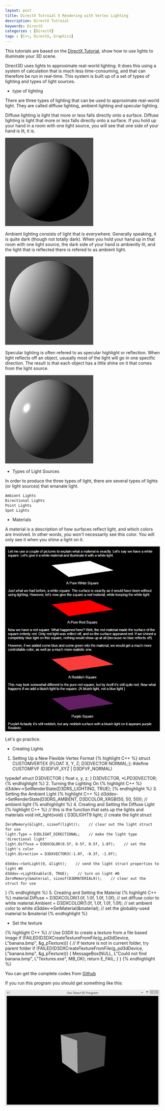 ```yaml
---
layout: post
title: DirectX Tutroial 5 Rendering with Vertex Lighting
description: DirectX Tutroial
keywords: DirectX
categories : [DirectX]
tags : [C++, DirectX, Graphics]
---
```


This tutorials are based on the [DirectX Tutorial](http://www.directxtutorial.com/), show how to use lights to illuminate your 3D scene.

Direct3D uses lights to approximate real-world lighting. It does this using a system of calculation that is much less time-consuming, and that can therefore be run in real-time. This system is built up of a set of types of lighting and types of light sources.

* type of lighting

There are three types of lighting that can be used to approximate real-world light. They are called diffuse lighting, ambient lighting and specular lighting.

Diffuse lighting is light that more or less falls directly onto a surface. Diffuse lighting is light that more or less falls directly onto a surface. If you hold up your hand in a room with one light source, you will see that one side of your hand is lit, it is.

![](/images/directX/11.png)

Ambient lighting consists of light that is everywhere. Generally speaking, it is quite dark (though not totally dark). When you hold your hand up in that room with one light source, the dark side of your hand is ambiently lit, and the light that is reflected there is refered to as ambient light.

![](/images/directX/12.png)

Specular lighting is often refered to as specular highlight or reflection. When light reflects off an object, ususally most of the light will go in one specific direction. The result is that each object has a little shine on it that comes from the light source.

![](/images/directX/13.png)

* Types of Light Sources

In order to produce the three types of light, there are several types of lights (or light sources) that emanate light.

	Ambient Lights
	Directional Lights
	Point Lights
	Spot Lights

* Materials

A material is a description of how surfaces reflect light, and which colors are involved. In other words, you won't necessarily see this color. You will only see it when you shine a light on it.

![](/images/directX/14.png)

Let's go practice.

* Creating Lights

1. Setting Up a New Flexible Vertex Format
{% highlight C++ %}
struct CUSTOMVERTEX {FLOAT X, Y, Z; D3DVECTOR NORMAL;};
#define CUSTOMFVF (D3DFVF_XYZ | D3DFVF_NORMAL)

typedef struct D3DVECTOR {
    float x, y, z;
} D3DVECTOR, *LPD3DVECTOR;
{% endhighlight %}
2. Turning the Lighting On
{% highlight C++ %}
d3ddev->SetRenderState(D3DRS_LIGHTING, TRUE);
{% endhighlight %}
3. Setting the Ambient Light
{% highlight C++ %}
d3ddev->SetRenderState(D3DRS_AMBIENT, D3DCOLOR_XRGB(50, 50, 50));    // ambient light
{% endhighlight %}
4. Creating and Setting the Diffuse Light
{% highlight C++ %}
// this is the function that sets up the lights and materials
void init_light(void)
{
    D3DLIGHT9 light;    // create the light struct

    ZeroMemory(&light, sizeof(light));    // clear out the light struct for use
    light.Type = D3DLIGHT_DIRECTIONAL;    // make the light type 'directional light'
    light.Diffuse = D3DXCOLOR(0.5f, 0.5f, 0.5f, 1.0f);    // set the light's color
    light.Direction = D3DXVECTOR3(-1.0f, -0.3f, -1.0f);

    d3ddev->SetLight(0, &light);    // send the light struct properties to light #0
    d3ddev->LightEnable(0, TRUE);    // turn on light #0
    ZeroMemory(&material, sizeof(D3DMATERIAL9));    // clear out the struct for use
}
{% endhighlight %}
5. Creating and Setting the Material
{% highlight C++ %}
material.Diffuse = D3DXCOLOR(1.0f, 1.0f, 1.0f, 1.0f);    // set diffuse color to white
material.Ambient = D3DXCOLOR(1.0f, 1.0f, 1.0f, 1.0f);    // set ambient color to white
d3ddev->SetMaterial(&material);    // set the globably-used material to &material
{% endhighlight %}

* Set the texture

{% highlight C++ %}
// Use D3DX to create a texture from a file based image
if (FAILED(D3DXCreateTextureFromFile(g_pd3dDevice, L"banana.bmp", &g_pTexture)))
{
    // If texture is not in current folder, try parent folder
    if (FAILED(D3DXCreateTextureFromFile(g_pd3dDevice, L"banana.bmp", &g_pTexture)))
    {
        MessageBox(NULL, L"Could not find banana.bmp", L"Textures.exe", MB_OK);
        return E_FAIL;
    }
}
{% endhighlight %}

You can get the complete codes from [Github](https://github.com/Shanshan-IC/DirectX-Learning/blob/master/Rendering%20with%20Vertex%20Lighting.cpp)

If you run this program you should get something like this:

![](/images/directX/16.png)